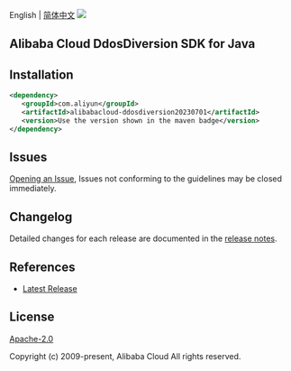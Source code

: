 English | [简体中文](README-CN.md)
![](https://aliyunsdk-pages.alicdn.com/icons/AlibabaCloud.svg)

## Alibaba Cloud DdosDiversion SDK for Java

## Installation

```xml
<dependency>
   <groupId>com.aliyun</groupId>
   <artifactId>alibabacloud-ddosdiversion20230701</artifactId>
   <version>Use the version shown in the maven badge</version>
</dependency>
```

## Issues
[Opening an Issue](https://github.com/aliyun/alibabacloud-java-async-sdk/issues/new), Issues not conforming to the guidelines may be closed immediately.

## Changelog
Detailed changes for each release are documented in the [release notes](./ChangeLog.txt).

## References
* [Latest Release](https://github.com/aliyun/alibabacloud-async-java-sdk/)

## License
[Apache-2.0](http://www.apache.org/licenses/LICENSE-2.0)

Copyright (c) 2009-present, Alibaba Cloud All rights reserved.